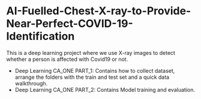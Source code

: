# AI-Fuelled-Chest-X-ray-to-Provide-Near-Perfect-COVID-19-Identification
This is a deep learning project where we use X-ray images to detect whether a person is affected with Covid19 or not.

- Deep Learning CA_ONE PART_1: Contains how to collect dataset, arrange the folders with the train and test set and a quick data walkthrough. 
- Deep Learning CA_ONE PART_2: Contains Model training and evaluation.
